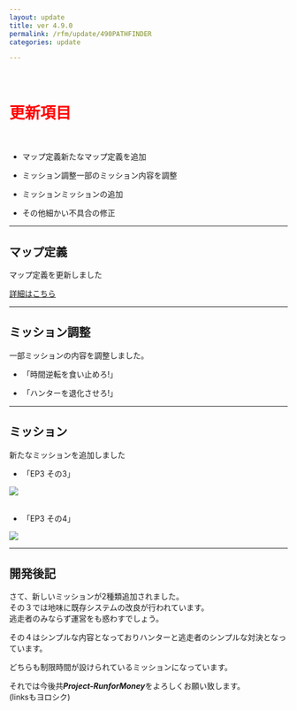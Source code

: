 ```yaml
---
layout: update
title: ver 4.9.0
permalink: /rfm/update/490PATHFINDER 
categories: update 

---
```

<br>
<h1 id="1"><font color="red">更新項目</font></h1><br>

+ <span class="green-badge">マップ定義</span>新たなマップ定義を追加     

+ <span class="blue-badge">ミッション調整</span>一部のミッション内容を調整   

+ <span class="red-badge">ミッション</span>ミッションの追加  

+ <span class="green-badge">その他</span>細かい不具合の修正 

----------------------------------------------------
## マップ定義    

マップ定義を更新しました     

[詳細はこちら](http://web.njj12.net/rfm/xml/)

----------------------------------------------------
## ミッション調整    

一部ミッションの内容を調整しました。    

+ 「時間逆転を食い止めろ!」

+ 「ハンターを退化させろ!」


----------------------------------------------------
## ミッション  

新たなミッションを追加しました  

+ 「EP3 その3」

<a><img src="https://web.njj12.net/public/images/rfm/JOZ3.png"></a><br><br>

+ 「EP3 その4」

<a><img src="https://web.njj12.net/public/images/rfm/joz4.png"></a>

----------------------------------------------------
## 開発後記  

さて、新しいミッションが2種類追加されました。<br>
その３では地味に既存システムの改良が行われています。<br>
逃走者のみならず運営をも惑わすでしょう。<br>

その４はシンプルな内容となっておりハンターと逃走者のシンプルな対決となっています。<br>

どちらも制限時間が設けられているミッションになっています。<br>





それでは今後共***Project-RunforMoney***をよろしくお願い致します。<br>
(linksもヨロシク)
